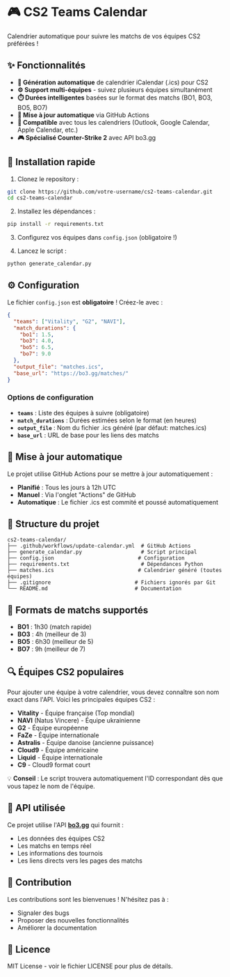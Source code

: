 # 🎮 CS2 Teams Calendar

Calendrier automatique pour suivre les matchs de vos équipes CS2 préférées !

## ✨ Fonctionnalités

- **📅 Génération automatique** de calendrier iCalendar (.ics) pour CS2
- **⚙️ Support multi-équipes** - suivez plusieurs équipes simultanément  
- **⏱️ Durées intelligentes** basées sur le format des matchs (BO1, BO3, BO5, BO7)
- **🔄 Mise à jour automatique** via GitHub Actions
- **📱 Compatible** avec tous les calendriers (Outlook, Google Calendar, Apple Calendar, etc.)
- **🎮 Spécialisé Counter-Strike 2** avec API bo3.gg

## 🚀 Installation rapide

1. Clonez le repository :
```bash
git clone https://github.com/votre-username/cs2-teams-calendar.git
cd cs2-teams-calendar
```

2. Installez les dépendances :
```bash
pip install -r requirements.txt
```

3. Configurez vos équipes dans `config.json` (obligatoire !)

4. Lancez le script :
```bash
python generate_calendar.py
```

## ⚙️ Configuration

Le fichier `config.json` est **obligatoire** ! Créez-le avec :

```json
{
  "teams": ["Vitality", "G2", "NAVI"],
  "match_durations": {
    "bo1": 1.5,
    "bo3": 4.0,
    "bo5": 6.5,
    "bo7": 9.0
  },
  "output_file": "matches.ics",
  "base_url": "https://bo3.gg/matches/"
}
```

### Options de configuration

- **`teams`** : Liste des équipes à suivre (obligatoire)
- **`match_durations`** : Durées estimées selon le format (en heures)
- **`output_file`** : Nom du fichier .ics généré (par défaut: matches.ics)
- **`base_url`** : URL de base pour les liens des matchs

## 🔄 Mise à jour automatique

Le projet utilise GitHub Actions pour se mettre à jour automatiquement :
- **Planifié** : Tous les jours à 12h UTC
- **Manuel** : Via l'onglet "Actions" de GitHub
- **Automatique** : Le fichier .ics est commité et poussé automatiquement

## 📁 Structure du projet

```
cs2-teams-calendar/
├── .github/workflows/update-calendar.yml  # GitHub Actions
├── generate_calendar.py                   # Script principal
├── config.json                           # Configuration
├── requirements.txt                       # Dépendances Python
├── matches.ics                           # Calendrier généré (toutes équipes)
├── .gitignore                           # Fichiers ignorés par Git
└── README.md                            # Documentation
```

## 🎯 Formats de matchs supportés

- **BO1** : 1h30 (match rapide)
- **BO3** : 4h (meilleur de 3)
- **BO5** : 6h30 (meilleur de 5)
- **BO7** : 9h (meilleur de 7)

## 🔍 Équipes CS2 populaires

Pour ajouter une équipe à votre calendrier, vous devez connaître son nom exact dans l'API. Voici les principales équipes CS2 :

- **Vitality** - Équipe française (Top mondial)
- **NAVI** (Natus Vincere) - Équipe ukrainienne
- **G2** - Équipe européenne
- **FaZe** - Équipe internationale  
- **Astralis** - Équipe danoise (ancienne puissance)
- **Cloud9** - Équipe américaine
- **Liquid** - Équipe internationale
- **C9** - Cloud9 format court

💡 **Conseil** : Le script trouvera automatiquement l'ID correspondant dès que vous tapez le nom de l'équipe.

## 🔗 API utilisée

Ce projet utilise l'API **[bo3.gg](https://bo3.gg)** qui fournit :
- Les données des équipes CS2
- Les matchs en temps réel
- Les informations des tournois
- Les liens directs vers les pages des matchs

## 🤝 Contribution

Les contributions sont les bienvenues ! N'hésitez pas à :
- Signaler des bugs
- Proposer des nouvelles fonctionnalités
- Améliorer la documentation

## 📄 Licence

MIT License - voir le fichier LICENSE pour plus de détails.